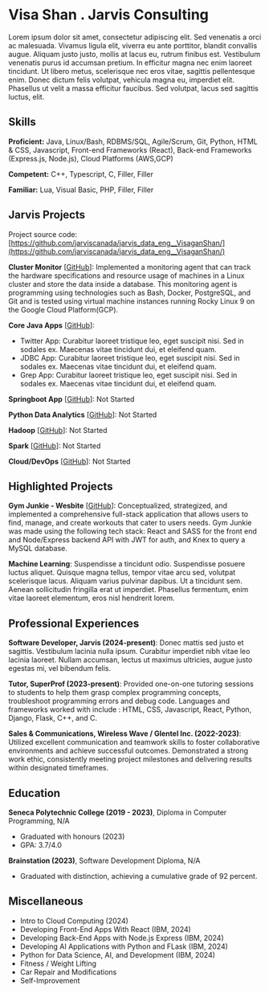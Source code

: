 # Visa Shan . Jarvis Consulting

Lorem ipsum dolor sit amet, consectetur adipiscing elit. Sed venenatis a orci ac malesuada. Vivamus ligula elit, viverra eu ante porttitor, blandit convallis augue. Aliquam justo justo, mollis at lacus eu, rutrum finibus est. Vestibulum venenatis purus id accumsan pretium. In efficitur magna nec enim laoreet tincidunt. Ut libero metus, scelerisque nec eros vitae, sagittis pellentesque enim. Donec dictum felis volutpat, vehicula magna eu, imperdiet elit. Phasellus ut velit a massa efficitur faucibus. Sed volutpat, lacus sed sagittis luctus, elit.

## Skills

**Proficient:** Java, Linux/Bash, RDBMS/SQL, Agile/Scrum, Git, Python, HTML & CSS, Javascript, Front-end Frameworks (React), Back-end Frameworks (Express.js, Node.js), Cloud Platforms (AWS,GCP)

**Competent:** C++, Typescript, C, Filler, Filler

**Familiar:** Lua, Visual Basic, PHP, Filler, Filler

## Jarvis Projects

Project source code: [https://github.com/jarviscanada/jarvis_data_eng__VisaganShan/](https://github.com/jarviscanada/jarvis_data_eng__VisaganShan/)


**Cluster Monitor** [[GitHub](https://github.com/jarviscanada/jarvis_data_eng__VisaganShan//tree/masterhttps://github.com/jarviscanada/jarvis_data_eng_VisaganShan/tree/main/linux_sql)]: Implemented a monitoring agent that can track the hardware specifications and resource usage of machines in a Linux cluster and store the data inside a database. This monitoring agent is programming using technologies such as Bash, Docker, PostgreSQL, and Git and is tested using virtual machine instances running Rocky Linux 9 on the Google Cloud Platform(GCP).

**Core Java Apps** [[GitHub](https://github.com/jarviscanada/jarvis_data_eng__VisaganShan//tree/master/core_java)]:
      
  - Twitter App: Curabitur laoreet tristique leo, eget suscipit nisi. Sed in sodales ex. Maecenas vitae tincidunt dui, et eleifend quam.
  - JDBC App: Curabitur laoreet tristique leo, eget suscipit nisi. Sed in sodales ex. Maecenas vitae tincidunt dui, et eleifend quam.
  - Grep App: Curabitur laoreet tristique leo, eget suscipit nisi. Sed in sodales ex. Maecenas vitae tincidunt dui, et eleifend quam.

**Springboot App** [[GitHub](https://github.com/jarviscanada/jarvis_data_eng__VisaganShan//tree/master/springboot)]: Not Started

**Python Data Analytics** [[GitHub](https://github.com/jarviscanada/jarvis_data_eng__VisaganShan//tree/master/python_data_anlytics)]: Not Started

**Hadoop** [[GitHub](https://github.com/jarviscanada/jarvis_data_eng__VisaganShan//tree/master/hadoop)]: Not Started

**Spark** [[GitHub](https://github.com/jarviscanada/jarvis_data_eng__VisaganShan//tree/master/spark)]: Not Started

**Cloud/DevOps** [[GitHub](https://github.com/jarviscanada/jarvis_data_eng__VisaganShan//tree/master/cloud_devops)]: Not Started


## Highlighted Projects
**Gym Junkie - Wesbite** [[GitHub](https://github.com/VisaganS/gym_junkie_backend)]: Conceptualized, strategized, and implemented a comprehensive full-stack application that allows users to find, manage, and create workouts that cater to users needs. Gym Junkie was made using the following tech stack: React and SASS for the front end and Node/Express backend API with JWT for auth, and Knex to query a MySQL database.

**Machine Learning**: Suspendisse a tincidunt odio. Suspendisse posuere luctus aliquet. Quisque magna tellus, tempor vitae arcu sed, volutpat scelerisque lacus. Aliquam varius pulvinar dapibus. Ut a tincidunt sem. Aenean sollicitudin fringilla erat ut imperdiet. Phasellus fermentum, enim vitae laoreet elementum, eros nisl hendrerit lorem.


## Professional Experiences

**Software Developer, Jarvis (2024-present)**: Donec mattis sed justo et sagittis. Vestibulum lacinia nulla ipsum. Curabitur imperdiet nibh vitae leo lacinia laoreet. Nullam accumsan, lectus ut maximus ultricies, augue justo egestas mi, vel bibendum felis.

**Tutor, SuperProf (2023-present)**: Provided one-on-one tutoring sessions to students to help them grasp complex programming concepts, troubleshoot programming errors and debug code. Languages and frameworks worked with include : HTML, CSS, Javascript, React, Python, Django, Flask, C++, and C.

**Sales & Communications, Wireless Wave / Glentel Inc. (2022-2023)**: Utilized excellent communication and teamwork skills to foster collaborative environments and achieve successful outcomes. Demonstrated a strong work ethic, consistently meeting project milestones and delivering results within designated timeframes.


## Education
**Seneca Polytechnic College (2019 - 2023)**, Diploma in Computer Programming, N/A
- Graduated with honours (2023)
- GPA: 3.7/4.0

**Brainstation (2023)**, Software Development Diploma, N/A
- Graduated with distinction, achieving a cumulative grade of 92 percent.


## Miscellaneous
- Intro to Cloud Computing (2024)
- Developing Front-End Apps With React (IBM, 2024)
- Developing Back-End Apps with Node.js Express (IBM, 2024)
- Developing AI Applications with Python and FLask (IBM, 2024)
- Python for Data Science, AI, and Development (IBM, 2024)
- Fitness / Weight Lifting
- Car Repair and Modifications
- Self-Improvement